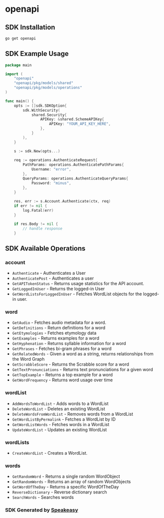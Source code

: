# openapi

<!-- Start SDK Installation -->
## SDK Installation

```bash
go get openapi
```
<!-- End SDK Installation -->

## SDK Example Usage
<!-- Start SDK Example Usage -->
```go
package main

import (
    "openapi"
    "openapi/pkg/models/shared"
    "openapi/pkg/models/operations"
)

func main() {
    opts := []sdk.SDKOption{
        sdk.WithSecurity(
            shared.Security{
                APIKey: &shared.SchemeAPIKey{
                    APIKey: "YOUR_API_KEY_HERE",
                },
            }
        ),
    }

    s := sdk.New(opts...)
    
    req := operations.AuthenticateRequest{
        PathParams: operations.AuthenticatePathParams{
            Username: "error",
        },
        QueryParams: operations.AuthenticateQueryParams{
            Password: "minus",
        },
    }
    
    res, err := s.Account.Authenticate(ctx, req)
    if err != nil {
        log.Fatal(err)
    }

    if res.Body != nil {
        // handle response
    }
```
<!-- End SDK Example Usage -->

<!-- Start SDK Available Operations -->
## SDK Available Operations

### account

* `Authenticate` - Authenticates a User
* `AuthenticatePost` - Authenticates a user
* `GetAPITokenStatus` - Returns usage statistics for the API account.
* `GetLoggedInUser` - Returns the logged-in User
* `GetWordListsForLoggedInUser` - Fetches WordList objects for the logged-in user.

### word

* `GetAudio` - Fetches audio metadata for a word.
* `GetDefinitions` - Return definitions for a word
* `GetEtymologies` - Fetches etymology data
* `GetExamples` - Returns examples for a word
* `GetHyphenation` - Returns syllable information for a word
* `GetPhrases` - Fetches bi-gram phrases for a word
* `GetRelatedWords` - Given a word as a string, returns relationships from the Word Graph
* `GetScrabbleScore` - Returns the Scrabble score for a word
* `GetTextPronunciations` - Returns text pronunciations for a given word
* `GetTopExample` - Returns a top example for a word
* `GetWordFrequency` - Returns word usage over time

### wordList

* `AddWordsToWordList` - Adds words to a WordList
* `DeleteWordList` - Deletes an existing WordList
* `DeleteWordsFromWordList` - Removes words from a WordList
* `GetWordListByPermalink` - Fetches a WordList by ID
* `GetWordListWords` - Fetches words in a WordList
* `UpdateWordList` - Updates an existing WordList

### wordLists

* `CreateWordList` - Creates a WordList.

### words

* `GetRandomWord` - Returns a single random WordObject
* `GetRandomWords` - Returns an array of random WordObjects
* `GetWordOfTheDay` - Returns a specific WordOfTheDay
* `ReverseDictionary` - Reverse dictionary search
* `SearchWords` - Searches words

<!-- End SDK Available Operations -->

### SDK Generated by [Speakeasy](https://docs.speakeasyapi.dev/docs/using-speakeasy/client-sdks)
